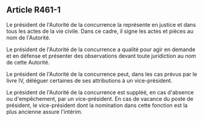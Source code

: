Article R461-1
----
Le président de l'Autorité de la concurrence la représente en justice et dans
tous les actes de la vie civile. Dans ce cadre, il signe les actes et pièces au
nom de l'Autorité.

Le président de l'Autorité de la concurrence a qualité pour agir en demande et
en défense et présenter des observations devant toute juridiction au nom de
cette Autorité.

Le président de l'Autorité de la concurrence peut, dans les cas prévus par le
livre IV, déléguer certaines de ses attributions à un vice-président.

Le président de l'Autorité de la concurrence est suppléé, en cas d'absence ou
d'empêchement, par un vice-président. En cas de vacance du poste de président,
le vice-président dont la nomination dans cette fonction est la plus ancienne
assure l'intérim.
